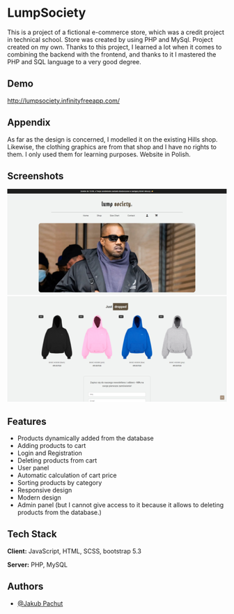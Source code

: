 # LumpSociety

This is a project of a fictional e-commerce store, which was a credit project in technical school. Store was created by using PHP and MySql. Project created on my own. Thanks to this project, I learned a lot when it comes to combining the backend with the frontend, and thanks to it I mastered the PHP and SQL language to a very good degree. 


## Demo

http://lumpsociety.infinityfreeapp.com/


## Appendix

As far as the design is concerned, I modelled it on the existing Hills shop. Likewise, the clothing graphics are from that shop and I have no rights to them. I only used them for learning purposes. Website in Polish.

## Screenshots

![App Screenshot](./dist/img/example2.png)
![App Screenshot](./dist/img/example1.png)


## Features

- Products dynamically added from the database
- Adding products to cart 
- Login and Registration
- Deleting products from cart
- User panel
- Automatic calculation of cart price
- Sorting products by category
- Responsive design
- Modern design   
- Admin panel (but I cannot give access to it because it allows to deleting products from the database.)


## Tech Stack

**Client:** JavaScript, HTML, SCSS, bootstrap 5.3

**Server:** PHP, MySQL


## Authors

- [@Jakub Pachut](https://www.github.com/Szafter12)
